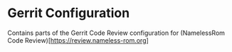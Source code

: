Gerrit Configuration
=====

Contains parts of the Gerrit Code Review configuration for (NamelessRom Code Review)[https://review.nameless-rom.org]
